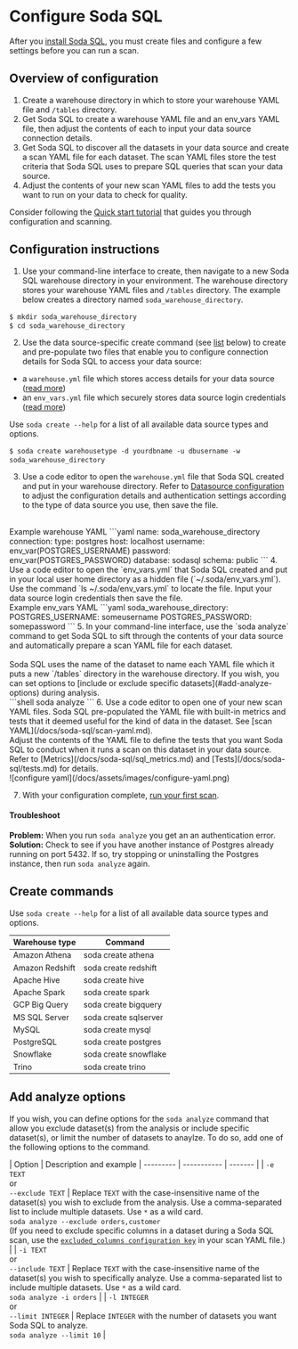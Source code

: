 
# Configure Soda SQL

After you [install Soda SQL](/docs/soda-sql/installation.md), you must create files and configure a few settings before you can run a scan.

## Overview of configuration 

1. Create a warehouse directory in which to store your warehouse YAML file and `/tables` directory.
2. Get Soda SQL to create a warehouse YAML file and an env_vars YAML file, then adjust the contents of each to input your data source connection details.
3. Get Soda SQL to discover all the datasets in your data source and create a scan YAML file for each dataset. The scan YAML files store the test criteria that Soda SQL uses to prepare SQL queries that scan your data source.
4. Adjust the contents of your new scan YAML files to add the tests you want to run on your data to check for quality.

Consider following the [Quick start tutorial](/docs/soda-sql/quick-start-soda-sql.md) that guides you through configuration and scanning.

## Configuration instructions

1. Use your command-line interface to create, then navigate to a new Soda SQL warehouse directory in your environment. The warehouse directory stores your warehouse YAML files and `/tables` directory. The example below creates a directory named `soda_warehouse_directory`.<br />

```shell
$ mkdir soda_warehouse_directory
$ cd soda_warehouse_directory
```
2. Use the data source-specific create command (see [list](#create-commands) below) to create and pre-populate two files that enable you to configure connection details for Soda SQL to access your data source:
* a `warehouse.yml` file which stores access details for your data source ([read more](/docs/soda-sql/warehouse.md))
* an `env_vars.yml` file which securely stores data source login credentials ([read more](/docs/soda-sql/warehouse.md))<br />

Use `soda create --help` for a list of all available data source types and options.
```shell
$ soda create warehousetype -d yourdbname -u dbusername -w soda_warehouse_directory 
```
3. Use a code editor to open the `warehouse.yml` file that Soda SQL created and put in your warehouse directory. Refer to [Datasource configuration](/docs/soda-sql/warehouse_types.md) to adjust the configuration details and authentication settings according to the type of data source you use, then save the file.
<br />
Example warehouse YAML
```yaml
name: soda_warehouse_directory
connection:
  type: postgres
  host: localhost
  username: env_var(POSTGRES_USERNAME)
  password: env_var(POSTGRES_PASSWORD)
  database: sodasql
  schema: public
```
4. Use a code editor to open the `env_vars.yml` that Soda SQL created and put in your local user home directory as a hidden file (`~/.soda/env_vars.yml`). Use the command `ls ~/.soda/env_vars.yml` to locate the file. Input your data source login credentials then save the file.
<br />
Example env_vars YAML
```yaml
soda_warehouse_directory:
  POSTGRES_USERNAME: someusername
  POSTGRES_PASSWORD: somepassword
```
5. In your command-line interface, use the `soda analyze` command to get Soda SQL to sift through the contents of your data source and automatically prepare a scan YAML file for each dataset. <br /><br />Soda SQL uses the name of the dataset to name each YAML file which it puts a new `/tables` directory in the warehouse directory. If you wish, you can set options to [include or exclude specific datasets](#add-analyze-options) during analysis.<br /> 
```shell
soda analyze
```
6. Use a code editor to open one of your new scan YAML files. Soda SQL pre-populated the YAML file with built-in metrics and tests that it deemed useful for the kind of data in the dataset. See [scan YAML](/docs/soda-sql/scan-yaml.md). <br /> Adjust the contents of the YAML file to define the tests that you want Soda SQL to conduct when it runs a scan on this dataset in your data source. Refer to [Metrics](/docs/soda-sql/sql_metrics.md) and [Tests](/docs/soda-sql/tests.md) for details. 
<br />
![configure yaml](/docs/assets/images/configure-yaml.png)

7. With your configuration complete, [run your first scan](/docs/soda-sql/scan.md).

#### Troubleshoot

**Problem:** When you run `soda analyze` you get an an authentication error. <br />
**Solution:** Check to see if you have another instance of Postgres already running on port 5432. If so, try stopping or uninstalling the Postgres instance, then run `soda analyze` again. 

## Create commands

Use `soda create --help` for a list of all available data source types and options.

|Warehouse type  | Command               |
|--------------- | --------------------- |
| Amazon Athena  | soda create athena    |
| Amazon Redshift| soda create redshift  |
| Apache Hive    | soda create hive      |
| Apache Spark   | soda create spark     |
| GCP Big Query  | soda create bigquery  |
| MS SQL Server  | soda create sqlserver |
| MySQL          | soda create mysql     |
| PostgreSQL     | soda create postgres  |
| Snowflake      | soda create snowflake |
| Trino          | soda create trino     |


## Add analyze options 

If you wish, you can define options for the `soda analyze` command that allow you exclude dataset(s) from the analysis or include specific dataset(s), or limit the number of datasets to anaylze. To do so, add one of the following options to the command.

| Option | Description and example
| --------- | ----------- | ------- |
| `-e TEXT` <br />or <br />`--exclude TEXT` | Replace `TEXT` with the case-insensitive name of the dataset(s) you wish to exclude from the analysis. Use a comma-separated list to include multiple datasets. Use `*` as a wild card. <br /> `soda analyze --exclude orders,customer` <br /> (If you need to exclude specific columns in a dataset during a Soda SQL scan, use the [`excluded_columns configuration key`](/docs/soda-sql/scan-yaml.md#scan-yaml-table-configuration-keys) in your scan YAML file.) |
| `-i TEXT` <br />or <br />`--include TEXT` | Replace `TEXT` with the case-insensitive name of the dataset(s) you wish to specifically analyze. Use a comma-separated list to include multiple datasets. Use `*` as a wild card. <br /> `soda analyze -i orders` |
| `-l INTEGER` <br />or <br />`--limit INTEGER` | Replace `INTEGER` with the number of datasets you want Soda SQL to analyze. <br /> `soda analyze --limit 10` |

